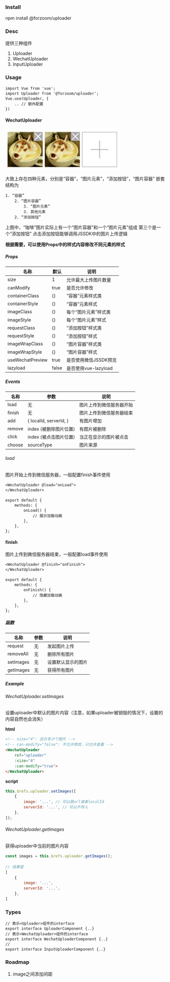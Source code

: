 ### Install

npm install @forzoom/uploader

### Desc

提供三种组件
1. Uploader
2. WechatUploader
3. InputUploader

### Usage

```
import Vue from 'vue';
import Uploader from '@forzoom/uploader';
Vue.use(Uploader, {
	.. // 额外配置
})
```

#### WechatUploader

![Example](assets/img1.png)

大致上存在四种元素，分别是“容器”，“图片元素”，“添加按钮”，“图片容器”
嵌套结构为

    1. “容器”
	    2. “图片容器”
		    3. “图片元素”
		    3. 其他元素
	    2. “添加按钮”

上图中，“咖啡”图片实际上有一个“图片容器”和一个“图片元素”组成
第三个是一个“添加按钮”
点击添加按钮能够调用JSSDK中的图片上传逻辑

__根据需要，可以使用Props中的样式内容修改不同元素的样式__

##### Props

|名称|默认|说明|
|---|---|---|
|size|1|允许最大上传图片数量|
|canModify|true|是否允许修改|
|containerClass|\{\}|“容器”元素样式类|
|containerStyle|\{\}|“容器”元素样式|
|imageClass|\{\}|每个“图片元素”样式类|
|imageStyle|\{\}|每个“图片元素”样式|
|requestClass|\{\}|“添加按钮”样式类|
|requestStyle|\{\}|“添加按钮”样式|
|imageWrapClass|\{\}|“图片容器”样式类|
|imageWrapStyle|\{\}|“图片容器”样式|
|useWechatPreview|true|是否使用微信JSSDK预览|
|lazyload|false|是否使用vue-lazyload|

##### Events

|名称|参数|说明|
|---|---|---|
|load|无|图片上传到微信服务器开始|
|finish|无|图片上传到微信服务器结束|
|add| \{ localId, serverId, \} |有图片增加|
|remove|index (被删除图片位置)|有图片被删除|
|click|index (被点击图片位置)|当正在显示的图片被点击|
|choose|sourceType|图片来源|

###### load

图片开始上传到微信服务器，一般配置finish事件使用

```
<WechatUploader @load="onLoad">
</WechatUploader>

export default {
	methods: {
		onLoad() {
			// 展示加载动画
		},
	},
};
```

#### finish

图片上传到微信服务器结束，一般配置load事件使用

```
<WechatUploader @finish="onFinish">
</WechatUploader>

export default {
	methods: {
		onFinish() {
			// 隐藏加载动画
		},
	},
};
```

##### 函数

|名称|参数|说明|
|---|---|---|
|request|无|发起图片上传|
|removeAll|无|删除所有图片|
|setImages|无|设置默认显示的图片|
|getImages|无|获得所有图片|

##### Example

###### WechatUploader.setImages

设置uploader中默认的图片内容（注意，如果uploader被销毁的情况下，设置的内容自然也会消失）

__html__

```html
<!-- size="4": 显示多少个图片 -->
<!-- can-modify="false": 不允许修改，只允许查看 -->
<WechatUploader
	ref="uploader"
	:size="4"
	:can-modify="true">
</WechatUploader>
```

__script__

```javascript
this.$refs.uploader.setImages([
	{
		image: '...', // 可以是url或者localId
		serverId: '...', // 可以不传入
	},
]);
```

###### WechatUploader.getImages

获得uploader中当前的图片内容

```javascript
const images = this.$refs.uploader.getImages();

// 结果是
[
	{
		image: '...',
		serverId: '...',
	},
]
```

### Types

```
// 表示<Uploader>组件的interface
export interface UploaderComponent {..}
// 表示<WechatUploader>组件的interface
export interface WechatUploaderComponent {..}
// 
export interface InputUploaderComponent {..}
```

### Roadmap

1. image之间添加间距
